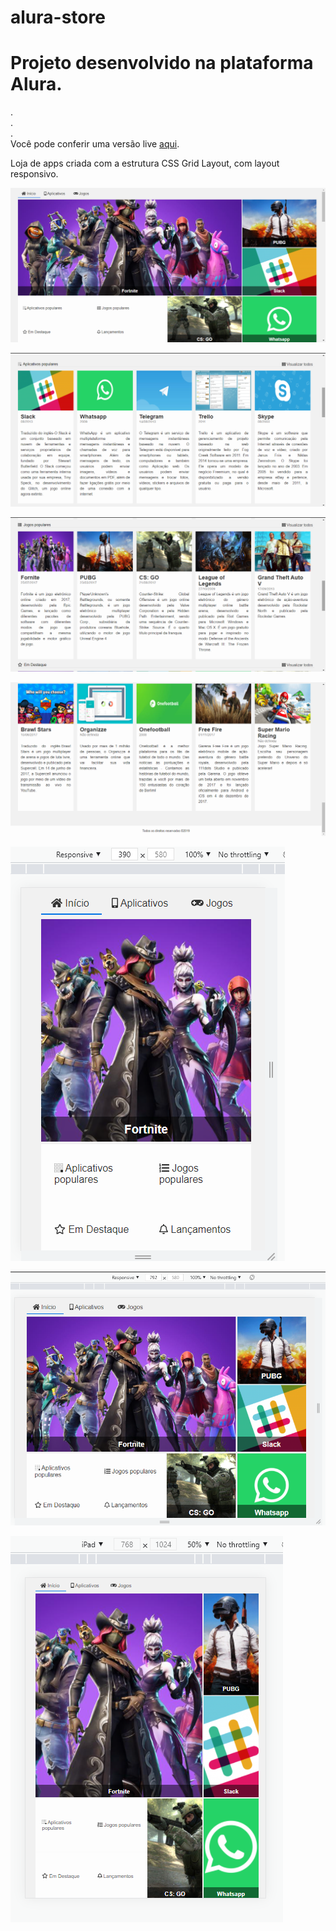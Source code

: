 # alura-store
# **Projeto desenvolvido na plataforma Alura.**
.  
.  
.  
Você pode conferir uma versão live [aqui](https://alura-storeproject001.netlify.app/).

Loja de apps criada com a estrutura CSS Grid Layout, com layout responsivo.

![preview](/previas/amostra.png)

![preview](/previas/amostra2.png)

![preview](/previas/amostra3.png)

![preview](/previas/amostra5.png)

![preview](/previas/amostraresponsivo.png)

![preview](/previas/amostraresponsivo2.png)

![preview](/previas/amostraresponsivo3.png)

